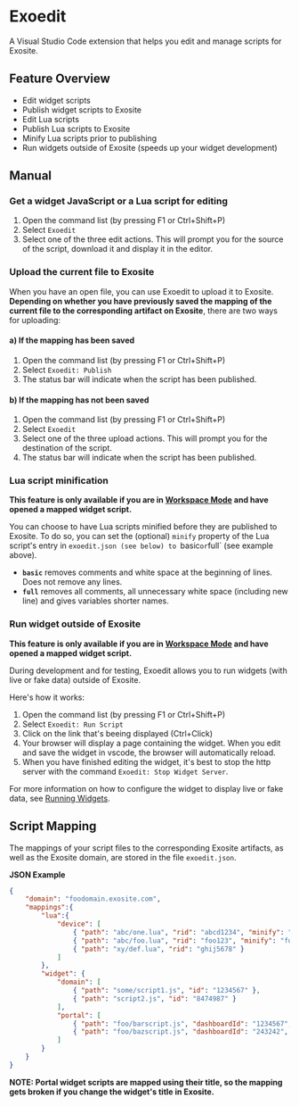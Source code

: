 # Exoedit
A Visual Studio Code extension that helps you edit and manage scripts for Exosite.

## Feature Overview
* Edit widget scripts
* Publish widget scripts to Exosite
* Edit Lua scripts
* Publish Lua scripts to Exosite
* Minify Lua scripts prior to publishing
* Run widgets outside of Exosite (speeds up your widget development)

## Manual
### Get a widget JavaScript or a Lua script for editing
1. Open the command list (by pressing F1 or Ctrl+Shift+P)
2. Select `Exoedit`
3. Select one of the three edit actions. This will prompt you for the source of the script, download it and display it in the editor.

### Upload the current file to Exosite
When you have an open file, you can use Exoedit to upload it to Exosite. **Depending on whether you have previously saved the mapping of the current file to the corresponding artifact on Exosite**, there are two ways for uploading:

#### a) If the mapping has been saved
1. Open the command list (by pressing F1 or Ctrl+Shift+P)
2. Select `Exoedit: Publish`
3. The status bar will indicate when the script has been published.

#### b) If the mapping has not been saved
1. Open the command list (by pressing F1 or Ctrl+Shift+P)
2. Select `Exoedit`
3. Select one of the three upload actions. This will prompt you for the destination of the script.
4. The status bar will indicate when the script has been published.

### Lua script minification
**This feature is only available if you are in [Workspace Mode](./UsageModes.md) and have opened a mapped widget script.**

You can choose to have Lua scripts minified before they are published to Exosite. To do so, you can set the (optional) `minify` property
of the Lua script's entry in `exoedit.json (see below) to `basic` or `full` (see example above). 
* **`basic`** removes comments and white space at the beginning of lines. Does not remove any lines.
* **`full`** removes all comments, all unnecessary white space (including new line) and gives variables shorter names.

### Run widget outside of Exosite
**This feature is only available if you are in [Workspace Mode](./UsageModes.md) and have opened a mapped widget script.**

During development and for testing, Exoedit allows you to run widgets (with live or fake data) outside of Exosite.

Here's how it works:
1. Open the command list (by pressing F1 or Ctrl+Shift+P)
2. Select `Exoedit: Run Script`
3. Click on the link that's beeing displayed (Ctrl+Click)
4. Your browser will display a page containing the widget. When you edit and save the widget in vscode, the browser will automatically reload.
5. When you have finished editing the widget, it's best to stop the http server with the command `Exoedit: Stop Widget Server`.

For more information on how to configure the widget to display live or fake data, see [Running Widgets](./RunningWidgets).

## Script Mapping
The mappings of your script files to the corresponding Exosite artifacts, as well as the Exosite domain, are stored in the file `exoedit.json`.

**JSON Example**
```json
{
    "domain": "foodomain.exosite.com",
    "mappings":{
        "lua":{
            "device": [
                { "path": "abc/one.lua", "rid": "abcd1234", "minify": "basic" },
                { "path": "abc/foo.lua", "rid": "foo123", "minify": "full" },
                { "path": "xy/def.lua", "rid": "ghij5678" }
            ]
        },
        "widget": {
            "domain": [
                { "path": "some/script1.js", "id": "1234567" },
                { "path": "script2.js", "id": "8474987" }
            ],
            "portal": [
                { "path": "foo/barscript.js", "dashboardId": "1234567", "widgetTitle": "This is the title" },
                { "path": "foo/bazscript.js", "dashboardId": "243242", "widgetTitle": "Another title", "fake": true }
            ]
        }
    }
}
```

**NOTE: Portal widget scripts are mapped using their title, so the mapping gets broken if you change the widget's title in Exosite.**
